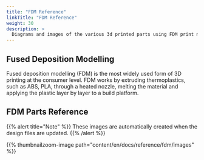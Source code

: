 ```yaml
---
title: "FDM Reference"
linkTitle: "FDM Reference"
weight: 30
description: >
  Diagrams and images of the various 3d printed parts using FDM print methods
---
```


## Fused Deposition Modelling
Fused deposition modelling (FDM) is the most widely used form of 3D printing at the consumer level. 
FDM works by extruding thermoplastics, such as ABS, PLA, through a heated nozzle, melting the material and applying the plastic layer by layer to a build platform.

## FDM Parts Reference

{{% alert title="Note" %}}
These images are automatically created when the design files are updated.
{{% /alert %}}

{{% thumbnailzoom-image path="content/en/docs/reference/fdm/images" %}}
